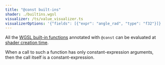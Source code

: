 ```yaml
---
title: "@const built-ins"
shader: ./builtins.wgsl
visualizer: /ts/value_visualizer.ts
visualizerOptions: '{"fields": [{"expr": "angle_rad", "type": "f32"}]}'
---
```


All the [WGSL built-in functions](https://www.w3.org/TR/WGSL/#builtin-functions)
annotated with `@const` can be evaluated at
[shader creation time](https://www.w3.org/TR/webgpu/#dom-gpudevice-createshadermodule).

When a call to such a function has only constant-expression arguments, then the call
itself is a constant-expression.
